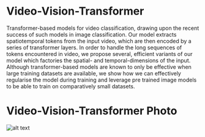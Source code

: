 # Video-Vision-Transformer
Transformer-based models for video classification, drawing upon the recent success of such models in image classification. Our model extracts spatiotemporal tokens from the input video, which are then encoded by a series of transformer layers. In order to handle the long sequences of tokens encountered in video, we propose several, efficient variants of our model which factories the spatial- and temporal-dimensions of the input. Although transformer-based models are known to only be effective when large training datasets are available, we show how we can effectively regularise the model during training and leverage pre trained image models to be able to train on comparatively small datasets. 

# Video-Vision-Transformer Photo
![alt text](https://github.com/google-research/scenic/blob/main/scenic/projects/vivit/data/vivit.png?raw=true)
